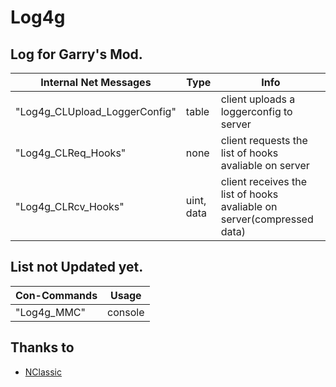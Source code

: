 # Log4g
## Log for Garry's Mod.

| Internal Net Messages      | Type |Info|
| ----------- | ----------- |-----------|
|"Log4g_CLUpload_LoggerConfig"|table|client uploads a loggerconfig to server|
|"Log4g_CLReq_Hooks"|none|client requests the list of hooks avaliable on server|
|"Log4g_CLRcv_Hooks"|uint, data|client receives the list of hooks avaliable on server(compressed data)|

## List not Updated yet.

| Con-Commands      | Usage |
| ----------- | ----------- |
| "Log4g_MMC"      | console       |

## Thanks to
- [NClassic](https://github.com/ImpishDeathTech/nclassic)
